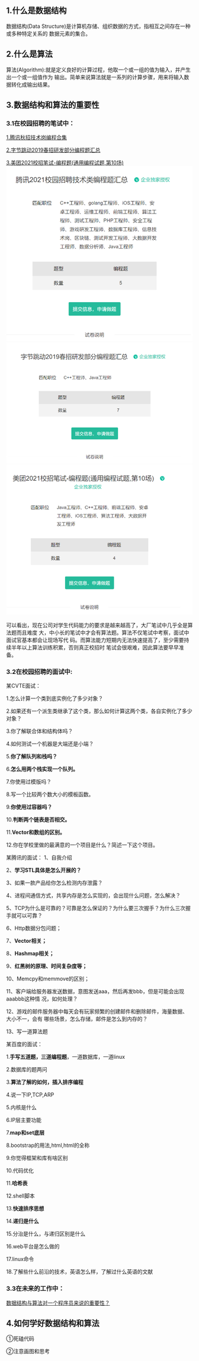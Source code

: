 ## 1.什么是数据结构
数据结构(Data Structure)是计算机存储、组织数据的方式，指相互之间存在一种或多种特定关系的
数据元素的集合。
## 2.什么是算法
算法(Algorithm):就是定义良好的计算过程，他取一个或一组的值为输入，并产生出一个或一组值作为
输出。简单来说算法就是一系列的计算步骤，用来将输入数据转化成输出结果。
## 3.数据结构和算法的重要性
### 3.1在校园招聘的笔试中：
[1.腾讯秋招技术岗编程合集](https://www.nowcoder.com/test/38431372/summary)

[2.字节跳动2019春招研发部分编程题汇总](https://www.nowcoder.com/test/16516564/summary)

[3.美团2021校招笔试-编程题(通用编程试题,第10场)](https://www.nowcoder.com/test/28665343/summary)
![img](../image/初阶数据结构/前言/p1.png)
![img](../image/初阶数据结构/前言/p2.png)
![img](../image/初阶数据结构/前言/p3.png)

可以看出，现在公司对学生代码能力的要求是越来越高了，大厂笔试中几乎全是算法题而且难度
大，中小长的笔试中才会有算法题。算法不仅笔试中考察，面试中面试官基本都会让现场写代
码。而算法能力短期内无法快速提高了，至少需要持续半年以上算法训练积累，否则真正校招时
笔试会很艰难，因此算法要早早准备。

### 3.2在校园招聘的面试中:
某CVTE面试：

1.怎么计算一个类到底实例化了多少对象？

2.如果还有一个派生类继承了这个类，那么如何计算这两个类，各自实例化了多少对象？

3.你了解联合体和结构体吗？

4.如何测试一个机器是大端还是小端？

5.**你了解队列和栈吗？**

6.**怎么用两个栈实现一个队列。**

7.你使用过模版吗？

8.写一个比较两个数大小的模板函数。

9.**你使用过容器吗？**

10.**判断两个链表是否相交。**

11.**Vector和数组的区别。**

12.你在学校里做的最满意的一个项目是什么？简述一下这个项目。


某腾讯的面试：
1、自我介绍

2、**学习STL具体是怎么开展的？**

3、如果一款产品给你怎么检测内存泄露？

4、进程间通信方式，共享内存是怎么实现的，会出现什么问题，怎么解决？

5、TCP为什么是可靠的？可靠是怎么保证的？为什么要三次握手？为什么三次握手就可以可靠？

6、Http数据分包问题；

7、**Vector相关；**

8、**Hashmap相关；**

9、**红黑树的原理、时间复杂度等；**

10、Memcpy和memmove的区别；

11、客户端给服务器发送数据，意图发送aaa，然后再发bbb，但是可能会出现aaabbb这种情
况，如何处理？

12、游戏的邮件服务器中每天会有玩家频繁的创建邮件和删除邮件，海量数据、大小不一，会有
哪些场景，怎么存储，邮件是怎么到内存的？

13、写一道算法题

某百度的面试：

1.**手写五道题，三道编程题**，一道数据库，一道linux

2.数据库的题两问

3.**算法了解的如何，插入排序编程**

4.说一下IP,TCP,ARP

5.内核是什么

6.IP层主要功能

7.**map和set底层**

8.bootstrap的用法,html,html的全称

9.你觉得框架和库有啥区别

10.代码优化

11.**哈希表**

12.shell脚本

13.**快速排序思想**

14.**递归是什么**

15.分治是什么，与递归区别是什么

16.web平台是怎么做的

17.linux命令

18.了解些什么前沿的技术，英语怎么样，了解过什么英语的文献

### 3.3在未来的工作中：
[数据结构与算法对一个程序员来说的重要性？](https://www.zhihu.com/question/36579347/answer/217323640)

## 4.如何学好数据结构和算法
①死磕代码

②注意画图和思考







